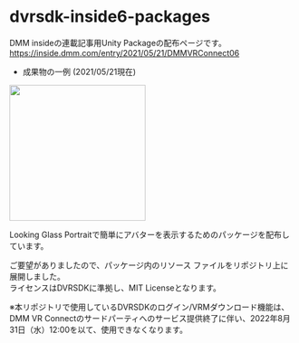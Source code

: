 # dvrsdk-inside6-packages

DMM insideの連載記事用Unity Packageの配布ページです。   
https://inside.dmm.com/entry/2021/05/21/DMMVRConnect06

- 成果物の一例 (2021/05/21現在)   
<a href="https://inside.dmm.com/entry/2021/05/21/DMMVRConnect06" target="_blank">
  <img src="./Images/20210518123855.gif" width="240">
</a>

Looking Glass Portraitで簡単にアバターを表示するためのパッケージを配布しています。

ご要望がありましたので、パッケージ内のリソース ファイルをリポジトリ上に展開しました。   
ライセンスはDVRSDKに準拠し、MIT Licenseとなります。

※本リポジトリで使用しているDVRSDKのログイン/VRMダウンロード機能は、DMM VR Connectのサードパーティへのサービス提供終了に伴い、2022年8月31日（水）12:00を以て、使用できなくなります。
